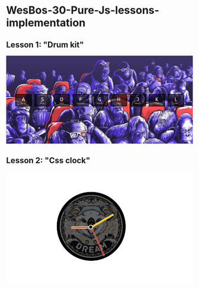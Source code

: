 # WesBos-30-Pure-Js-lessons-implementation
## Lesson 1: "Drum kit"
![drum kit](https://github.com/Rocksride/WesBos-30-Pure-Js-lessons-implementation/blob/master/lessonsScreens/lesson1.PNG)
## Lesson 2: "Css clock"
![css clock](https://github.com/Rocksride/WesBos-30-Pure-Js-lessons-implementation/blob/master/lessonsScreens/lesson2.PNG)